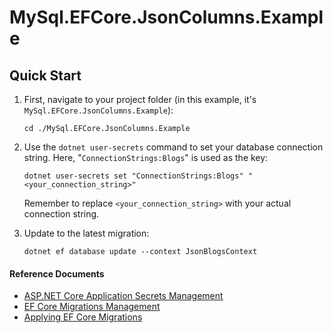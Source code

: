 # MySql.EFCore.JsonColumns.Example

## Quick Start

1. First, navigate to your project folder (in this example, it's `MySql.EFCore.JsonColumns.Example`):
   ```shell
   cd ./MySql.EFCore.JsonColumns.Example
   ```
2. Use the `dotnet user-secrets` command to set your database connection string. Here, "`ConnectionStrings:Blogs`" is used as the key:
   ```shell
   dotnet user-secrets set "ConnectionStrings:Blogs" "<your_connection_string>"
   ```
   Remember to replace `<your_connection_string>` with your actual connection string.

3. Update to the latest migration:
   ```shell
   dotnet ef database update --context JsonBlogsContext
   ```

#### Reference Documents

- [ASP.NET Core Application Secrets Management](https://learn.microsoft.com/en-us/aspnet/core/security/app-secrets?view=aspnetcore-9.0&tabs=windows)
- [EF Core Migrations Management](https://learn.microsoft.com/en-us/ef/core/managing-schemas/migrations/managing?tabs=dotnet-core-cli)
- [Applying EF Core Migrations](https://learn.microsoft.com/en-us/ef/core/managing-schemas/migrations/applying?tabs=dotnet-core-cli)